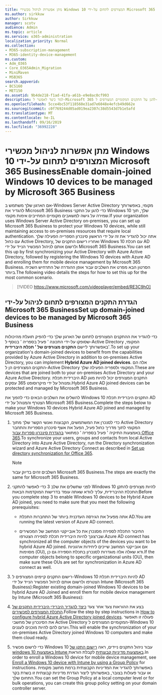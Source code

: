 ```yaml
---
title: מתן אפשרות לניהול מכשירי Windows 10 המצורפים לתחום על-ידי Microsoft 365 Business
ms.author: sirkkuw
author: Sirkkuw
manager: scotv
audience: Admin
ms.topic: article
ms.service: o365-administration
localization_priority: Normal
ms.collection:
- M365-subscription-management
- M365-identity-device-management
ms.custom:
- Adm_O365
- Core_O365Admin_Migration
- MiniMaven
- MSB365
search.appverid:
- BCS160
- MET150
ms.assetid: 9b4de218-f1ad-41fa-a61b-e9e8ac0cf993
description: למד כיצד לאפשר ל-Microsoft 365 להגן על התקנים המקומיים המצורפים ל-Windows 10.
ms.openlocfilehash: 5cce4bc53f118560e31ad7e6048e4efcb49d662e
ms.sourcegitcommit: c0f769244d05ad019ea2307c38d5543d7b1e5afd
ms.translationtype: MT
ms.contentlocale: he-IL
ms.lasthandoff: 09/16/2019
ms.locfileid: "36992228"
---
```

# <a name="enable-domain-joined-windows-10-devices-to-be-managed-by-microsoft-365-business"></a><span data-ttu-id="1622a-103">מתן אפשרות לניהול מכשירי Windows 10 המצורפים לתחום על-ידי Microsoft 365 Business</span><span class="sxs-lookup"><span data-stu-id="1622a-103">Enable domain-joined Windows 10 devices to be managed by Microsoft 365 Business</span></span>

<span data-ttu-id="1622a-104">אם הארגון שלך משתמש ב-Windows Server Active Directory מקומי, באפשרותך להגדיר את Microsoft 365 Business כדי להגן על התקני Windows 10 שלך, תוך שמירה על גישה למשאבים מקומיים המחייבים אימות מקומי.</span><span class="sxs-lookup"><span data-stu-id="1622a-104">If your organization uses Windows Server Active Directory on-premises, you can set up Microsoft 365 Business to protect your Windows 10 devices, while still maintaining access to on-premises resources that require local authentication.</span></span> <span data-ttu-id="1622a-105">אתה יכול להגדיר את זה על ידי הראשון סינכרון הספרייה הפעילה שלך עם כחול Active Directory, ואחריו רישום התקנים של Windows 10 עם תכלת AD ולרשום אותם לניהול המכשיר הנייד על ידי Microsoft 365 Business.</span><span class="sxs-lookup"><span data-stu-id="1622a-105">You can set this up by first synchronizing your Active Directory with Azure Active Directory, followed by registering the Windows 10 devices with Azure AD and enrolling them for mobile device management by Microsoft 365 Business.</span></span>
<span data-ttu-id="1622a-106">הסרטון הבא מפרט את השלבים עבור אופן ההגדרה של התרחיש השכיח ביותר.</span><span class="sxs-lookup"><span data-stu-id="1622a-106">The following video details the steps for how to set this up for the most common scenario.</span></span>

> [!VIDEO https://www.microsoft.com/videoplayer/embed/RE3C9hO]
  
## <a name="set-up-domain-joined-devices-to-be-managed-by-microsoft-365-business"></a><span data-ttu-id="1622a-107">הגדרת התקנים המצורפים לתחום לניהול על-ידי Microsoft 365 Business</span><span class="sxs-lookup"><span data-stu-id="1622a-107">Set up domain-joined devices to be managed by Microsoft 365 Business</span></span>

<span data-ttu-id="1622a-108">כדי להגדיר את ההתקנים המצורפים לתחום של הארגון שלך כדי להפיק תועלת מהיכולות שסופקו על-ידי התכונה ' פעיל בספריה ' בנוסף ל-Active Directory המקומי, באפשרותך ליישם **התקנים מצורפים של ' תכלת היברידית**'.</span><span class="sxs-lookup"><span data-stu-id="1622a-108">To set up your organization's domain-joined devices to benefit from the capabilities provided by Azure Active Directory in addition to on-premises Active Directory, you can implement **Hybrid Azure AD joined devices**.</span></span> <span data-ttu-id="1622a-109">אלה הם התקנים המצורפים הן ל-Active Directory המקומי ולספריה הפעילה שלך.</span><span class="sxs-lookup"><span data-stu-id="1622a-109">These are devices that are joined both to your on-premises Active Directory and your Azure Active Directory.</span></span> <span data-ttu-id="1622a-110">היברידית תכלת AD התקנים המצורפים יכול להיות מוגן ומנוהל על ידי מיקרוסופט 365 עסקים.</span><span class="sxs-lookup"><span data-stu-id="1622a-110">Hybrid Azure AD joined devices can be protected and managed by Microsoft 365 Business.</span></span> 
  
<span data-ttu-id="1622a-111">להשלים את השלבים הבאים כדי להפוך את Windows 10 התקנים היברידית תכלת AD הצטרף והמנוהל על ידי Microsoft 365 Business.</span><span class="sxs-lookup"><span data-stu-id="1622a-111">Complete the steps below to make your Windows 10 devices Hybrid Azure AD joined and managed by Microsoft 365 Business.</span></span>
  
1. <span data-ttu-id="1622a-112">כדי לסנכרן את המשתמשים, הקבוצות ואנשי הקשר שלך מתוך Active Directory המקומי לתוך מדריך כחול פעיל, הפעל את אשף סינכרון הספריות והתחבר באמצעות התיקיה ' פעיל בספריה ' כמתואר [בהגדרת סינכרון ספריות עבור Office 365](https://support.office.com/article/1b3b5318-6977-42ed-b5c7-96fa74b08846).</span><span class="sxs-lookup"><span data-stu-id="1622a-112">To synchronize your users, groups and contacts from local Active Directory into Azure Active Directory, run the Directory synchronization wizard and Azure Active Directory Connect as described in [Set up directory synchronization for Office 365](https://support.office.com/article/1b3b5318-6977-42ed-b5c7-96fa74b08846).</span></span>
    
    > [!NOTE]
    > <span data-ttu-id="1622a-113">השלבים זהים בדיוק עבור Microsoft 365 Business.</span><span class="sxs-lookup"><span data-stu-id="1622a-113">The steps are exactly the same for Microsoft 365 Business.</span></span> 
  
2. <span data-ttu-id="1622a-114">לפני שתשלים את שלב 3 כדי לאפשר להתקני Windows 10 להיות מצורפים להתקן התכלת ההיברידית, עליך לוודא שאתה עומד בדרישות המוקדמות הבאות:</span><span class="sxs-lookup"><span data-stu-id="1622a-114">Before you complete step 3 to enable Windows 10 devices to be Hybrid Azure AD joined, you need to make sure that you meet the following prerequisites:</span></span>

   - <span data-ttu-id="1622a-115">אתה מפעיל את הגירסה העדכנית ביותר של התחברות התכלת AD.</span><span class="sxs-lookup"><span data-stu-id="1622a-115">You are running the latest version of Azure AD connect.</span></span>

   - <span data-ttu-id="1622a-116">החיבור התכלת לספירה מסנכרן את כל אובייקטי המחשב של המכשירים שברצונך להיות היברידית תכלת לספירה הצטרפו.</span><span class="sxs-lookup"><span data-stu-id="1622a-116">Azure AD connect has synchronized all the computer objects of the devices you want to be hybrid Azure AD joined.</span></span> <span data-ttu-id="1622a-117">אם אובייקטי המחשב שייכים ליחידות ארגוניות מסוימות (OU), ודא שאלה אלה מוגדרות לסנכרון בתכלת הספירה גם כן.</span><span class="sxs-lookup"><span data-stu-id="1622a-117">If the computer objects belong to specific organizational units (OU), then make sure these OUs are set for synchronization in Azure AD connect as well.</span></span>
    
3. <span data-ttu-id="1622a-118">רישום התקנים קיימים המצורפים ל-Windows 10 להיות היברידית תכלת AD הצטרפו ולרשום אותם לניהול המכשיר הנייד על ידי Intune (Microsoft 365 Business):</span><span class="sxs-lookup"><span data-stu-id="1622a-118">Register existing domain-joined Windows 10 devices to be hybrid Azure AD Joined and enroll them for mobile device management by Intune (Microsoft 365 Business):</span></span>
    
4. <span data-ttu-id="1622a-119">בצע את ההוראות צעד אחר צעד [כיצד להגדיר היברידי היברידית התקנים של התכלת המצורפים למכשירים](https://go.microsoft.com/fwlink/p/?linkid=872870).</span><span class="sxs-lookup"><span data-stu-id="1622a-119">Follow the step by step instructions in [How to configure hybrid Azure Active Directory joined devices](https://go.microsoft.com/fwlink/p/?linkid=872870).</span></span> <span data-ttu-id="1622a-120">פעולה זו תאפשר את הסינכרון של מחשבי Active Directory המקומיים המצורפים ל-Windows 10 ויגרום להם להיות מוכנים לעננים.</span><span class="sxs-lookup"><span data-stu-id="1622a-120">This will enable the synchronization of your on-premises Active Directory joined Windows 10 computers and make them cloud ready.</span></span>
    
5. <span data-ttu-id="1622a-121">כדי לרשום מכשיר Windows 10 עבור ניהול התקנים ניידים, ראה [רישום התקן של windows 10 באמצעות Intune באמצעות מדיניות קבוצתית](https://go.microsoft.com/fwlink/p/?linkid=872871) לקבלת הוראות.</span><span class="sxs-lookup"><span data-stu-id="1622a-121">In order to enroll a Windows 10 device for mobile device management, see [Enroll a Windows 10 device with Intune by using a Group Policy](https://go.microsoft.com/fwlink/p/?linkid=872871) for instructions.</span></span> <span data-ttu-id="1622a-122">באפשרותך להגדיר את המדיניות הקבוצתית ברמת מחשב מקומית או עבור פעולות בצובר, באפשרותך ליצור הגדרת מדיניות קבוצתית זו בשרת בקר התחום שלך.</span><span class="sxs-lookup"><span data-stu-id="1622a-122">You can set the Group Policy at a local computer level or for bulk operations, you can create this group policy setting on your domain controller server.</span></span>